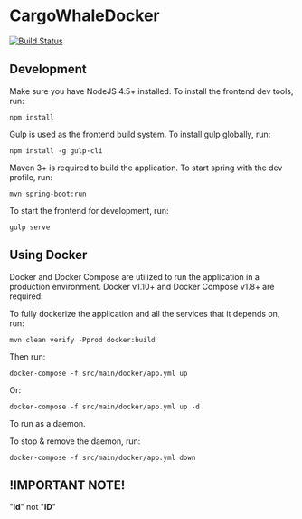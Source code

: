 # CargoWhaleDocker
[![Build Status](https://travis-ci.org/tclchiam/cargo-whale-docker.svg?branch=master)](https://travis-ci.org/tclchiam/cargo-whale-docker)

## Development

Make sure you have NodeJS 4.5+ installed.
To install the frontend dev tools, run:

    npm install

Gulp is used as the frontend build system.
To install gulp globally, run:

    npm install -g gulp-cli

Maven 3+ is required to build the application.
To start spring with the dev profile, run:

    mvn spring-boot:run

To start the frontend for development, run:

    gulp serve

## Using Docker

Docker and Docker Compose are utilized to run the application in a production environment.
Docker v1.10+ and Docker Compose v1.8+ are required.

To fully dockerize the application and all the services that it depends on, run:

    mvn clean verify -Pprod docker:build

Then run:

    docker-compose -f src/main/docker/app.yml up
    
Or:

    docker-compose -f src/main/docker/app.yml up -d
    
To run as a daemon.

To stop & remove the daemon, run:

    docker-compose -f src/main/docker/app.yml down

## !IMPORTANT NOTE!

"**Id**" not "**ID**"
